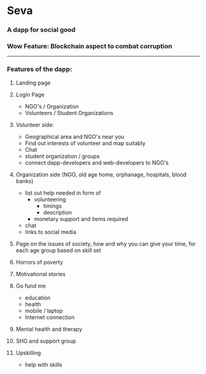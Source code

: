 # Seva
### A dapp for social good
### Wow Feature: Blockchain aspect to combat corruption

***

### Features of the dapp:

1. Landing page
1. Login Page
    - NGO's / Organization
    - Volunteers / Student Organizations

1. Volunteer side:
    - Geographical area and NGO's near you
    - Find out interests of volunteer and map suitably
    - Chat
    - student organization / groups
    - connect dapp-developers and web-developers to NGO's
1. Organization side (NGO, old age home, orphanage, hospitals, blood banks)
    - list out help needed in form of 
        * volunteering
            * timings
            * description
        * monetary support and items required
    - chat 
    - links to social media
1. Page on the issues of society, how and why you can give your time, for each age group based on skill set
1. Horrors of poverty
1. Motivational stories
1. Go fund me
    - education
    - health
    - mobile / laptop
    - Internet connection
1. Mental health and therapy
1. SHG and support group
1. Upskilling
    - help with skills


